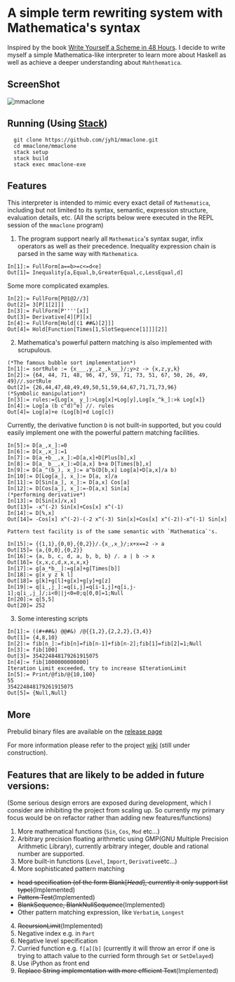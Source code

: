 # A simple term rewriting system with Mathematica's syntax

Inspired by the book [Write Yourself a Scheme in 48 Hours](https://en.wikibooks.org/wiki/Write_Yourself_a_Scheme_in_48_Hours).
I decide to write myself a simple Mathematica-like interpreter to learn more about Haskell as well as
achieve a deeper understanding about `Mahthematica`.

## ScreenShot

![mmaclone](https://raw.githubusercontent.com/jyh1/mmaclone/master/demo.png)


## Running (Using [Stack](https://github.com/commercialhaskell/stack))
```
  git clone https://github.com/jyh1/mmaclone.git
  cd mmaclone/mmaclone
  stack setup
  stack build
  stack exec mmaclone-exe
```

## Features
This interpreter is intended to mimic every exact detail of `Mathematica`, including but not limited to its syntax, semantic,
expression structure, evaluation details, etc. (All the scripts below were executed in the REPL session of the `mmaclone` program)

1. The program support nearly all `Mathematica`'s syntax sugar, infix operators as well as their precedence.
Inequality expression chain is parsed in the same way with `Mathematica`.
  ```
  In[1]:= FullForm[a==b>=c<=d<e]
  Out[1]= Inequality[a,Equal,b,GreaterEqual,c,LessEqual,d]
  ```
  Some more complicated examples.
  ```
  In[2]:= FullForm[P@1@2//3]
  Out[2]= 3[P[1[2]]]
  In[3]:= FullForm[P''''[x]]
  Out[3]= Derivative[4][P][x]
  In[4]:= FullForm[Hold[(1 ##&)[2]]]
  Out[4]= Hold[Function[Times[1,SlotSequence[1]]][2]]
  ```
2. Mathematica's powerful pattern matching is also implemented with scrupulous.
  ```
  (*The famous bubble sort implementation*)
  In[1]:= sortRule := {x___,y_,z_,k___}/;y>z -> {x,z,y,k}
  In[2]:= {64, 44, 71, 48, 96, 47, 59, 71, 73, 51, 67, 50, 26, 49, 49}//.sortRule
  Out[2]= {26,44,47,48,49,49,50,51,59,64,67,71,71,73,96}
  (*Symbolic manipulation*)
  In[3]:= rules:={Log[x_ y_]:>Log[x]+Log[y],Log[x_^k_]:>k Log[x]}
  In[4]:= Log[a (b c^d)^e] //. rules
  Out[4]= Log[a]+e (Log[b]+d Log[c])
  ```
  Currently, the derivative function `D` is not built-in supported, but you could easily implement one with the powerful pattern matching facilities.
  ```
  In[5]:= D[a_,x_]:=0
  In[6]:= D[x_,x_]:=1
  In[7]:= D[a_+b__,x_]:=D[a,x]+D[Plus[b],x]
  In[8]:= D[a_ b__,x_]:=D[a,x] b+a D[Times[b],x]
  In[9]:= D[a_^(b_), x_]:= a^b(D[b,x] Log[a]+D[a,x]/a b)
  In[10]:= D[Log[a_], x_]:= D[a, x]/a
  In[11]:= D[Sin[a_], x_]:= D[a,x] Cos[a]
  In[12]:= D[Cos[a_], x_]:=-D[a,x] Sin[a]
  (*performing derivative*)
  In[13]:= D[Sin[x]/x,x]
  Out[13]= -x^(-2) Sin[x]+Cos[x] x^(-1)
  In[14]:= D[%,x]
  Out[14]= -Cos[x] x^(-2)-(-2 x^(-3) Sin[x]+Cos[x] x^(-2))-x^(-1) Sin[x]
  ```
    Pattern test facility is of the same semantic with `Mathematica`'s.
  ```
  In[15]:= {{1,1},{0,0},{0,2}}/.{x_,x_}/;x+x==2 -> a
  Out[15]= {a,{0,0},{0,2}}
  In[16]:= {a, b, c, d, a, b, b, b} /. a | b -> x
  Out[16]= {x,x,c,d,x,x,x,x}
  In[17]:= g[a_*b__]:=g[a]+g[Times[b]]
  In[18]:= g[x y z k l]
  Out[18]= g[k]+g[l]+g[x]+g[y]+g[z]
  In[19]:= q[i_,j_]:=q[i,j]=q[i-1,j]+q[i,j-1];q[i_,j_]/;i<0||j<0=0;q[0,0]=1;Null
  In[20]:= q[5,5]
  Out[20]= 252
  ```
3. Some interesting scripts
  ```
  In[1]:= ((#+##&) @@#&) /@{{1,2},{2,2,2},{3,4}}
  Out[1]= {4,8,10}
  In[2]:= fib[n_]:=fib[n]=fib[n-1]+fib[n-2];fib[1]=fib[2]=1;Null
  In[3]:= fib[100]
  Out[3]= 354224848179261915075
  In[4]:= fib[1000000000000]
  Iteration Limit exceeded, try to increase $IterationLimit
  In[5]:= Print/@fib/@{10,100}
  55
  354224848179261915075
  Out[5]= {Null,Null}
  ```

## More
Prebulid binary files are available on the [release page](https://github.com/jyh1/mmaclone/releases)

For more information please refer to the project [wiki](https://github.com/jyh1/mmaclone/wiki) (still under construction).



## Features that are likely to be added in future versions:
(Some serious design errors are exposed during development, which I consider are inhibiting
  the project from scaling up. So currently my primary focus would be on refactor
  rather than adding new features/functions)

1. More mathematical functions (`Sin`, `Cos`, `Mod` etc...)
2. Arbitrary precision floating arithmetic using GMP(GNU Multiple Precision Arithmetic Library), currently arbitrary integer, double and rational number are supported.
2. More built-in functions (`Level`, `Import`, `Derivative`etc...)
3. More sophisticated pattern matching
  * ~~head specification (of the form Blank[*Head*], currently it only support list type)~~(Implemented)
  * ~~Pattern Test~~(Implemented)
  * ~~BlankSequence, BlankNullSequence~~(Implemented)
  * Other pattern matching expression, like `Verbatim`, `Longest`
4. ~~RecursionLimit~~(Implemented)
5. Negative index e.g. in `Part`
6. Negative level specification
7. Curried function e.g. `f[a][b]` (currently it will throw an error if one is trying to attach value to
  the curried form through `Set` or `SetDelayed`)
8. Use iPython as front end
9. ~~Replace String implementation with more efficient Text~~(Implemented)
